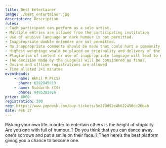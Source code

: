 ```yaml
---
title: Best Entertainer
image: ./best_entertainer.jpg
description: Description
rules: 
- Each participant can perform as a solo artist.
- Multiple entries are allowed from the participating institution.
- Use of abusive language or dark humour is not permitted.
- Inappropriate double entendre are not permitted.
- No inappropriate comments should be made that could hurt a community’s sentiment related to their  religious belief, race, sex, culture or heritage during the live performance.
- Highest weightage would be placed on originality and delivery of the content
- Plagiarism of content or use of inappropriate language will lead to negative marking or  disqualification
- The decision made by the judge(s) will be considered as final.
- Online and offline registrations are allowed
- Time alloted 3+1 minutes
eventHeads:
    - name: Akhil M P(CS)
      phone: 6282945813
    - name: Siddarth (CS)
      phone: 9495383916
prize: 8000
registration: 300
reg: https://www.yepdesk.com/buy-tickets/5e229d92e4b022450dc26bab
date: Feb 27
---
```


Risking your own life in order to entertain others is the height of stupidity. Are you one with full of humour..? Do you think that you can dance away one's sorrows and put a smile on their face..? Then here’s the best platform giving you a chance to become one.